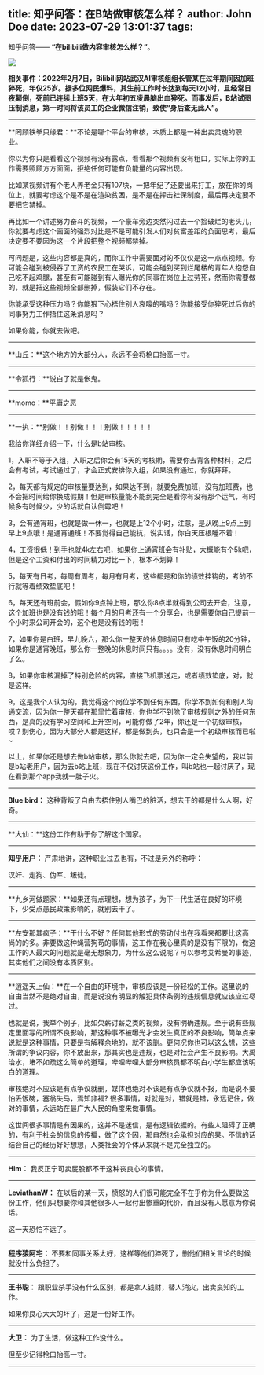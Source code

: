 title: 知乎问答：在B站做审核怎么样？
author: John Doe
date: 2023-07-29 13:01:37
tags:
---
知乎问答—— **“在bilibili做内容审核怎么样？”**。<!--more-->

![](/images/20230729001.png)

**相关事件：2022年2月7日，Bilibili网站武汉AI审核组组长管某在过年期间因加班猝死，年仅25岁。据多位网民爆料，其生前工作时长达到每天12小时，且经常日夜颠倒，死前已连续上班5天，在大年初五凌晨脑出血猝死。而事发后，B站试图压制消息，第一时间将该员工的企业微信注销，致使“身后查无此人”。**
- - -
**罔顾铁拳只缘君：**不论是哪个平台的审核，本质上都是一种出卖灵魂的职业。

你以为你只是看看这个视频有没有露点，看看那个视频有没有粗口，实际上你的工作需要照顾方方面面，拒绝任何可能有负能量的内容出现。

比如某视频讲有个老人养老金只有107块，一把年纪了还要出来打工，放在你的岗位上，就要考虑这个是不是在渲染贫困，是不是在抨击社保制度，最后再决定要不要把它禁掉。

再比如一个讲述努力奋斗的视频，一个豪车旁边突然闪过去一个捡破烂的老头儿，你就要考虑这个画面的强烈对比是不是可能引发人们对贫富差距的负面思考，最后决定要不要因为这一个片段把整个视频都禁掉。

可问题是，这些内容都是真的，而你工作中需要面对的不仅仅是这一点点视频。你可能会碰到被侵吞了工资的农民工在哭诉，可能会碰到买到烂尾楼的青年人抱怨自己吃不起鸡腿，甚至有可能碰到有人曝光你的同事在岗位上过劳死，然而你需要做的，就是把这些视频全部删掉，假装它们不存在。

你能承受这种压力吗？你能狠下心捂住别人哀嚎的嘴吗？你能接受你猝死过后你的同事努力工作捂住这条消息吗？

如果你能，你就去做吧。
- - -
**山丘：**这个地方的大部分人，永远不会将枪口抬高一寸。
- - -
**令狐行：**说白了就是伥鬼。
- - -
**momo：**平庸之恶
- - -
**一执：**别做！！别做！！！别做！！！！！

我给你详细介绍一下，什么是b站审核。

1，入职不等于入组，入职之后你会有15天的考核期，需要你去背各种材料，之后会有考试，考试通过了，才会正式安排你入组，如果没有通过，你就拜拜。

2，每天都有规定的审核量要达到，如果达不到，就要免费加班，没有加班费，也不会把时间给你换成假期！但是审核量能不能到完全是看你有没有那个运气，有时候多有时候少，少的话就自认倒霉吧！

3，会有通宵班，也就是做一休一，也就是上12个小时，注意，是从晚上9点上到早上9点哦！是通宵通班！不要觉得自己能抗，说实话，你白天压根睡不着！

4，工资很低！到手也就4k左右吧，如果你上通宵班会有补贴，大概能有个5k吧，但是这个工资和付出的时间精力对比一下，根本不划算！

5，每天有日考，每周有周考，每月有月考，这些都是和你的绩效挂钩的，考的不行就等着绩效垫底吧！

6，每天还有班前会，假如你9点钟上班，那么你8点半就得到公司去开会，注意，这个加班也是没有钱的哦！每个月的月考还有一个分享会，也是需要你自己提前一个小时来公司开会的，这个也是没有钱的哦！

7，如果你是白班，早九晚六，那么你一整天的休息时间只有吃中午饭的20分钟，如果你是通宵晚班，那么你一整晚的休息时间只有。。。。没有，没有休息时间明白了么。

8，如果你审核漏掉了特别危险的内容，直接飞机票送走，或者绩效垫底，对，就是这样。

9，这是我个人认为的，我觉得这个岗位学不到任何东西，你学不到如何和别人沟通交流，因为你一整天都在那里忙着审核，你也学不到除了审核规则之外的任何东西，是真的没有学习空间和上升空间，可能你做了2年，你还是一个初级审核，哎？别伤心，因为大部分人都是这样，都是做到头，也只会是一个初级审核而已啦~

以上，如果你还是想去做b站审核，那么你就去吧，因为你一定会失望的，我以前是b站老用户，因为去b站上班，现在不仅讨厌这份工作，叫b站也一起讨厌了，现在看到那个app我就一肚子火。
- - -
**Blue bird：** 这种背叛了自由去捂住别人嘴巴的脏活，想去干的都是什么人啊，好奇。
- - -
**大仙：**这份工作有助于你了解这个国家。
- - -
**知乎用户：** 严肃地讲，这种职业过去也有，不过是另外的称呼：

汉奸、走狗、伪军、叛徒。
- - -
**九乡河做题家：**如果还有点理想，想为孩子，为下一代生活在良好的环境下，少受点愚民政策影响的，就别去干了。
- - -
**左安那其疯子：**干什么不好？任何其他形式的劳动付出在我看来都要比这高尚的的多。非要做这种蝇营狗苟的事情，这工作在我心里真的是没有下限的，做这工作的人最大的问题就是毫无想象力，为什么这么说呢？可以参考艾希曼的事迹，其实他们之间没有本质区别。
- - -
**逍遥天上仙：**在一个自由的环境中，审核应该是一份轻松的工作。这里说的自由当然不是绝对自由，而是说没有明显的触犯具体条例的违规信息就应该应过尽过。

也就是说，我举个例子，比如欠薪讨薪之类的视频，没有明确违规。至于说有些规定里面写的所谓不良影响，那这种事不被曝光才会发生真正的不良影响，简单点来说就是这种事情，只要是有解释余地的，就不该删。更何况你也可以这么想，这些所谓的争议内容，你不放出来，那其实也是违规，也是对社会产生不良影响。大禹治水，堵不如疏这么简单的道理，哔哩哔哩大部分审核员都不明白小学生都应该明白的道理。

审核绝对不应该是有点争议就删，媒体也绝对不该是有点争议就不报，而是说不要怕丢饭碗，塞翁失马，焉知非福? 很多事情，对就是对，错就是错，永远记住，做对的事情，永远站在最广大人民的角度来做事情。

这世间很多事情是有因果的，这并不是迷信，是有逻辑依据的。有些人阻碍了正确的，有利于社会的信息的传播，做了这个因，那自然也会承担对应的果。不信的话结合自己的经历好好想想，人类社会的个体从来就不是完全独立的。
- - -
**Him：** 我反正宁可卖屁股都不干这种丧良心的事情。
- - -
**LeviathanW：** 在以后的某一天，愤怒的人们很可能完全不在乎你为什么要做这份工作，他们只想要你和其他很多人一起付出惨重的代价，而且没有人愿意为你说话。

这一天恐怕不远了。
- - -
**程序猿阿宅：** 不要和同事关系太好，这样等他们猝死了，删他们相关言论的时候就没什么负担了。
- - -
**王书聪：** 跟职业杀手没有什么区别，都是拿人钱财，替人消灾，出卖良知的工作。

如果你良心大大的坏了，这是一份好工作。
- - -
**大卫：** 为了生活，做这种工作没什么。

但至少记得枪口抬高一寸。
- - -